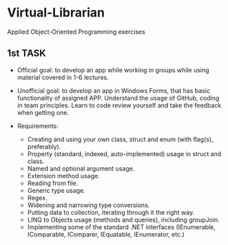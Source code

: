 # Virtual-Librarian
Applied Object-Oriented Programming exercises

## 1st TASK
 
* Official goal: to develop an app while working in groups while using material covered in 1-6 lectures. 

* Unofficial goal: to develop an app in Windows Forms, that has basic functionality of assigned APP. Understand the usage of GitHub, coding in team principles. Learn to code review yourself and take the feedback when getting one.

* Requirements:

   * Creating and using your own class, struct and enum (with flag(s), preferably).
   * Property (standard, indexed, auto-implemented) usage in struct and class.
   * Named and optional argument usage.
   * Extension method usage.
   * Reading from file.
   * Generic type usage.
   * Regex.
   * Widening and narrowing type conversions.
   * Putting data to collection, iterating through it the right way.
   * LINQ to Objects usage (methods and queries), including groupJoin.
   * Implementing some of the standard .NET interfaces (IEnumerable, IComparable, IComparer, IEquatable, IEnumerator, etc.) 
